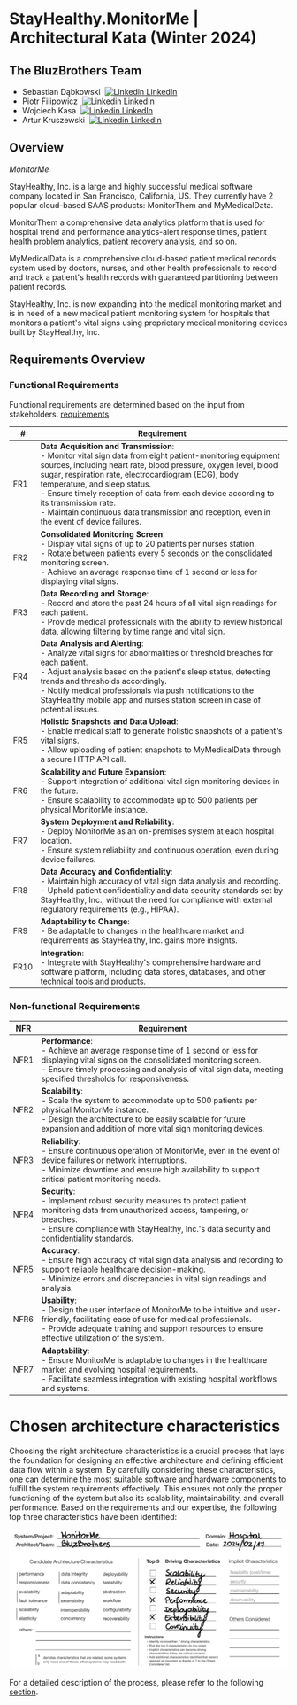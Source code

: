 # StayHealthy.MonitorMe | Architectural Kata (Winter 2024)

## The BluzBrothers Team
* Sebastian Dąbkowski &nbsp;[![Linkedin](https://i.stack.imgur.com/gVE0j.png) LinkedIn](https://www.linkedin.com/in/sebastiandabkowski/)
* Piotr Filipowicz &nbsp;[![Linkedin](https://i.stack.imgur.com/gVE0j.png) LinkedIn](https://www.linkedin.com/in/piotr-filipowicz-402b062a/)
* Wojciech Kasa &nbsp;[![Linkedin](https://i.stack.imgur.com/gVE0j.png) LinkedIn](https://www.linkedin.com/in/wojciech-kasa-b271b0141/)
* Artur Kruszewski &nbsp;[![Linkedin](https://i.stack.imgur.com/gVE0j.png) LinkedIn](https://www.linkedin.com/in/artur-kruszewski/)
## Overview

*MonitorMe*

StayHealthy, Inc. is a large and highly successful medical software company located in San Francisco, California, US. They currently have 2 popular cloud-based SAAS products: MonitorThem and MyMedicalData.

MonitorThem a comprehensive data analytics platform that is used for hospital trend and performance analytics-alert response times, patient health problem analytics, patient recovery analysis, and so on.

MyMedicalData is a comprehensive cloud-based patient medical records system used by doctors, nurses, and other health professionals to record and track a patient's health records with guaranteed partitioning between patient records.

StayHealthy, Inc. is now expanding into the medical monitoring market and is in need of a new medical patient monitoring system for hospitals that monitors a patient's vital signs using proprietary medical monitoring devices built by StayHealthy, Inc.

## Requirements Overview

### Functional Requirements

Functional requirements are determined based on the input from stakeholders. [requirements](requirements.md).

| #    | Requirement   |                                                                                                                                        
|----|-------------|
| FR1 | **Data Acquisition and Transmission**: <br> - Monitor vital sign data from eight patient-monitoring equipment sources, including heart rate, blood pressure, oxygen level, blood sugar, respiration rate, electrocardiogram (ECG), body temperature, and sleep status. <br> - Ensure timely reception of data from each device according to its transmission rate. <br> - Maintain continuous data transmission and reception, even in the event of device failures. |
| FR2 | **Consolidated Monitoring Screen**: <br> - Display vital signs of up to 20 patients per nurses station. <br> - Rotate between patients every 5 seconds on the consolidated monitoring screen. <br> - Achieve an average response time of 1 second or less for displaying vital signs. |
| FR3 | **Data Recording and Storage**: <br> - Record and store the past 24 hours of all vital sign readings for each patient. <br> - Provide medical professionals with the ability to review historical data, allowing filtering by time range and vital sign. |
| FR4 | **Data Analysis and Alerting**: <br> - Analyze vital signs for abnormalities or threshold breaches for each patient. <br> - Adjust analysis based on the patient's sleep status, detecting trends and thresholds accordingly. <br> - Notify medical professionals via push notifications to the StayHealthy mobile app and nurses station screen in case of potential issues. |
| FR5 | **Holistic Snapshots and Data Upload**: <br> - Enable medical staff to generate holistic snapshots of a patient's vital signs. <br> - Allow uploading of patient snapshots to MyMedicalData through a secure HTTP API call. |
| FR6 | **Scalability and Future Expansion**: <br> - Support integration of additional vital sign monitoring devices in the future. <br> - Ensure scalability to accommodate up to 500 patients per physical MonitorMe instance. |
| FR7 | **System Deployment and Reliability**: <br> - Deploy MonitorMe as an on-premises system at each hospital location. <br> - Ensure system reliability and continuous operation, even during device failures. |
| FR8 | **Data Accuracy and Confidentiality**: <br> - Maintain high accuracy of vital sign data analysis and recording. <br> - Uphold patient confidentiality and data security standards set by StayHealthy, Inc., without the need for compliance with external regulatory requirements (e.g., HIPAA). |
| FR9 | **Adaptability to Change**: <br> - Be adaptable to changes in the healthcare market and requirements as StayHealthy, Inc. gains more insights. |
| FR10 | **Integration**: <br> - Integrate with StayHealthy's comprehensive hardware and software platform, including data stores, databases, and other technical tools and products. |

### Non-functional Requirements

| NFR | Requirement |
|-----|-------------|
| NFR1 | **Performance**: <br> - Achieve an average response time of 1 second or less for displaying vital signs on the consolidated monitoring screen. <br> - Ensure timely processing and analysis of vital sign data, meeting specified thresholds for responsiveness. |
| NFR2 | **Scalability**: <br> - Scale the system to accommodate up to 500 patients per physical MonitorMe instance. <br> - Design the architecture to be easily scalable for future expansion and addition of more vital sign monitoring devices. |
| NFR3 | **Reliability**: <br> - Ensure continuous operation of MonitorMe, even in the event of device failures or network interruptions. <br> - Minimize downtime and ensure high availability to support critical patient monitoring needs. |
| NFR4 | **Security**: <br> - Implement robust security measures to protect patient monitoring data from unauthorized access, tampering, or breaches. <br> - Ensure compliance with StayHealthy, Inc.'s data security and confidentiality standards. |
| NFR5 | **Accuracy**: <br> - Ensure high accuracy of vital sign data analysis and recording to support reliable healthcare decision-making. <br> - Minimize errors and discrepancies in vital sign readings and analysis. |
| NFR6 | **Usability**: <br> - Design the user interface of MonitorMe to be intuitive and user-friendly, facilitating ease of use for medical professionals. <br> - Provide adequate training and support resources to ensure effective utilization of the system. |
| NFR7 | **Adaptability**: <br> - Ensure MonitorMe is adaptable to changes in the healthcare market and evolving hospital requirements. <br> - Facilitate seamless integration with existing hospital workflows and systems. |



# Chosen architecture characteristics

Choosing the right architecture characteristics is a crucial process that lays the foundation for designing an effective architecture and defining efficient data flow within a system. By carefully considering these characteristics, one can determine the most suitable software and hardware components to fulfill the system requirements effectively. This ensures not only the proper functioning of the system but also its scalability, maintainability, and overall performance.
Based on the requirements and our expertise, the following top three characteristics have been identified:

<img src="resources/images/top3_characteristics.png">

For a detailed description of the process, please refer to the following [section](resources/characteristics.md).